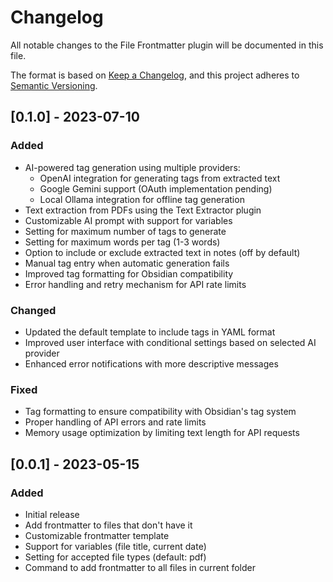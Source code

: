 # Changelog

All notable changes to the File Frontmatter plugin will be documented in this file.

The format is based on [Keep a Changelog](https://keepachangelog.com/en/1.0.0/),
and this project adheres to [Semantic Versioning](https://semver.org/spec/v2.0.0.html).

## [0.1.0] - 2023-07-10

### Added
- AI-powered tag generation using multiple providers:
  - OpenAI integration for generating tags from extracted text
  - Google Gemini support (OAuth implementation pending)
  - Local Ollama integration for offline tag generation
- Text extraction from PDFs using the Text Extractor plugin
- Customizable AI prompt with support for variables
- Setting for maximum number of tags to generate
- Setting for maximum words per tag (1-3 words)
- Option to include or exclude extracted text in notes (off by default)
- Manual tag entry when automatic generation fails
- Improved tag formatting for Obsidian compatibility
- Error handling and retry mechanism for API rate limits

### Changed
- Updated the default template to include tags in YAML format
- Improved user interface with conditional settings based on selected AI provider
- Enhanced error notifications with more descriptive messages

### Fixed
- Tag formatting to ensure compatibility with Obsidian's tag system
- Proper handling of API errors and rate limits
- Memory usage optimization by limiting text length for API requests

## [0.0.1] - 2023-05-15

### Added
- Initial release
- Add frontmatter to files that don't have it
- Customizable frontmatter template
- Support for variables (file title, current date)
- Setting for accepted file types (default: pdf)
- Command to add frontmatter to all files in current folder 